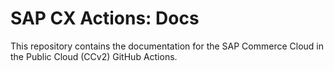 # SAP CX Actions: Docs

This repository contains the documentation for the SAP Commerce Cloud in the Public Cloud (CCv2) GitHub Actions.